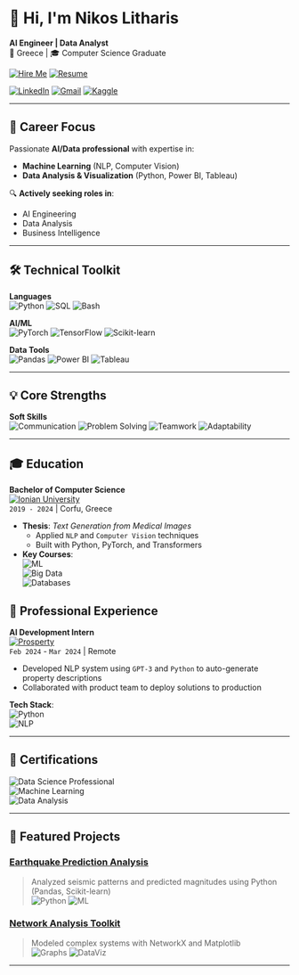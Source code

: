 # 👋 Hi, I'm Nikos Litharis

**AI Engineer | Data Analyst**  
📍 Greece | 🎓 Computer Science Graduate  

[![Hire Me](https://img.shields.io/badge/AI%2FData_Specialist-Available_for_Work-8A2BE2?style=for-the-badge&logo=python&logoColor=white)](mailto:nicklitharis@gmail.com)
[![Resume](https://img.shields.io/badge/Resume-Download-FF5722?style=for-the-badge&logo=pdf)](/Nikos_Litharis_CV.pdf)

[![LinkedIn](https://img.shields.io/badge/Connect-0077B5?style=for-the-badge&logo=linkedin)](https://linkedin.com/in/nicklitharis)
[![Gmail](https://img.shields.io/badge/Email-D14836?style=for-the-badge&logo=gmail)](mailto:nicklitharis@gmail.com)
[![Kaggle](https://img.shields.io/badge/Kaggle-20BEFF?style=for-the-badge&logo=kaggle)](https://kaggle.com/nikoslitharis)

---

## 🎯 Career Focus  
Passionate **AI/Data professional** with expertise in:  
- **Machine Learning** (NLP, Computer Vision)  
- **Data Analysis & Visualization** (Python, Power BI, Tableau)  

🔍 **Actively seeking roles in**:  
- AI Engineering  
- Data Analysis  
- Business Intelligence  

---

## 🛠️ Technical Toolkit

**Languages**  
![Python](https://img.shields.io/badge/Python-3776AB?logo=python&logoColor=white)
![SQL](https://img.shields.io/badge/SQL-4479A1?logo=postgresql&logoColor=white)
![Bash](https://img.shields.io/badge/Bash-4EAA25?logo=gnu-bash&logoColor=white)

**AI/ML**  
![PyTorch](https://img.shields.io/badge/PyTorch-EE4C2C?logo=pytorch&logoColor=white)
![TensorFlow](https://img.shields.io/badge/TensorFlow-FF6F00?logo=tensorflow&logoColor=white)
![Scikit-learn](https://img.shields.io/badge/Scikit_learn-F7931E?logo=scikit-learn&logoColor=white)

**Data Tools**  
![Pandas](https://img.shields.io/badge/Pandas-150458?logo=pandas&logoColor=white)
![Power BI](https://img.shields.io/badge/Power_BI-F2C811?logo=powerbi&logoColor=black)
![Tableau](https://img.shields.io/badge/Tableau-E97627?logo=tableau&logoColor=white)

---

## 💡 Core Strengths

**Soft Skills**  
![Communication](https://img.shields.io/badge/📢-Clear_Communication-8A2BE2)
![Problem Solving](https://img.shields.io/badge/🔍-Problem_Solving-FF7F50)
![Teamwork](https://img.shields.io/badge/👥-Cross_Functional_Collaboration-20B2AA)
![Adaptability](https://img.shields.io/badge/🔄-Fast_Learner-32CD32)

---

## 🎓 Education

**Bachelor of Computer Science**  
[![Ionian University](https://img.shields.io/badge/Ionian_University-005FAB?style=flat&logo=graduation-cap&logoColor=white)](https://ionio.gr)  
`2019 - 2024` | Corfu, Greece  

- **Thesis**: *Text Generation from Medical Images*  
  - Applied `NLP` and `Computer Vision` techniques  
  - Built with Python, PyTorch, and Transformers   
- **Key Courses**:  
  ![ML](https://img.shields.io/badge/-Machine_Learning-FF6F00?style=flat)  
  ![Big Data](https://img.shields.io/badge/-Big_Data-430098?style=flat)  
  ![Databases](https://img.shields.io/badge/-Databases-4479A1?style=flat)  

## 💼 Professional Experience

**AI Development Intern**  
[![Prosperty](https://img.shields.io/badge/Prosperty-AI_Real_Estate-FF6B6B?style=flat&logo=homeadvisor&logoColor=white)](https://theprosperty.com)  
`Feb 2024` - `Mar 2024` | Remote  

- Developed NLP system using `GPT-3` and `Python` to auto-generate property descriptions  
- Collaborated with product team to deploy solutions to production  

**Tech Stack**:  
![Python](https://img.shields.io/badge/-Python-3776AB?style=flat&logo=python)  
![NLP](https://img.shields.io/badge/-NLP-4DC71F?style=flat&logo=openai)  

---

## 📜 Certifications  
![Data Science Professional](https://img.shields.io/badge/Data_Science_Professional-Workearly-9C27B0?style=flat&logo=bookstack&logoColor=white)  
![Machine Learning](https://img.shields.io/badge/Machine_Learning-freeCodeCamp-0A0A23?style=flat&logo=freecodecamp&logoColor=white)  
![Data Analysis](https://img.shields.io/badge/Data_Analysis-freeCodeCamp-0A0A23?style=flat&logo=google-analytics&logoColor=white)  

---

## 🚀 Featured Projects

### [Earthquake Prediction Analysis](https://github.com/NickLitharis/earthquake-prediction)
> Analyzed seismic patterns and predicted magnitudes using Python (Pandas, Scikit-learn)  
> ![Python](https://img.shields.io/badge/-Python-blue) ![ML](https://img.shields.io/badge/-Machine%20Learning-orange)

### [Network Analysis Toolkit](https://github.com/NickLitharis/networkxplorer)
> Modeled complex systems with NetworkX and Matplotlib  
> ![Graphs](https://img.shields.io/badge/-Graph%20Theory-green) ![DataViz](https://img.shields.io/badge/-Visualization-yellow)

---
